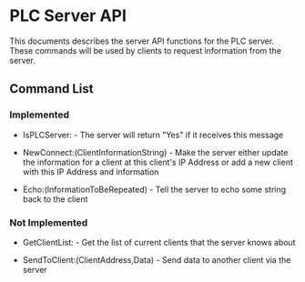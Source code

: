 # PLC Server API

This documents describes the server API functions for the PLC server. These commands will be used by clients to request information from the server.

## Command List

### Implemented

* IsPLCServer: - The server will return "Yes" if it receives this message

* NewConnect:(ClientInformationString) - Make the server either update the information for a client at this client's IP Address or add a new client with this IP Address and information

* Echo:(InformationToBeRepeated) - Tell the server to echo some string back to the client

### Not Implemented

* GetClientList: - Get the list of current clients that the server knows about

* SendToClient:(ClientAddress,Data) - Send data to another client via the server